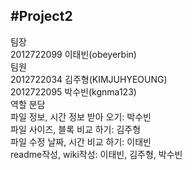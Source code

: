 #Project2
-----------
팀장    
2012722099 이태빈(obeyerbin)    
팀원    
2012722034 김주형(KIMJUHYEOUNG)    
2012722095 박수빈(kgnma123)    
역할 분담    
파일 정보, 시간 정보 받아 오기: 박수빈    
파일 사이즈, 블록 비교 하기: 김주형    
파일 수정 날짜, 시간 비교 하기: 이태빈    
readme작성, wiki작성: 이태빈, 김주형, 박수빈    
